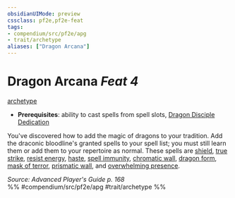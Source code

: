 ```yaml
---
obsidianUIMode: preview
cssclass: pf2e,pf2e-feat
tags:
- compendium/src/pf2e/apg
- trait/archetype
aliases: ["Dragon Arcana"]
---
```

# Dragon Arcana  *Feat 4*  
[archetype](archetype.md "Archetype Feat Trait")  

- **Prerequisites**: ability to cast spells from spell slots, [Dragon Disciple Dedication](dragon-disciple-dedication-apg.md)

You've discovered how to add the magic of dragons to your tradition. Add the draconic bloodline's granted spells to your spell list; you must still learn them or add them to your repertoire as normal. These spells are [shield](shield.md), [true strike](true-strike.md), [resist energy](resist-energy.md), [haste](haste.md), [spell immunity](spell-immunity.md), [chromatic wall](chromatic-wall.md), [dragon form](dragon-form.md), [mask of terror](mask-of-terror.md), [prismatic wall](prismatic-wall.md), and [overwhelming presence](overwhelming-presence.md).

*Source: Advanced Player's Guide p. 168*  
%% #compendium/src/pf2e/apg #trait/archetype %%